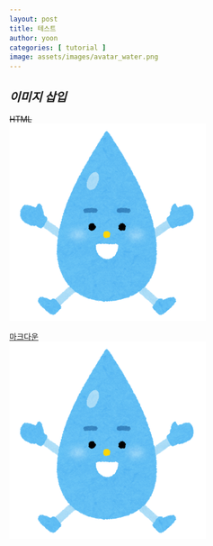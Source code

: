 ```yaml
---
layout: post
title: 테스트
author: yoon
categories: [ tutorial ]
image: assets/images/avatar_water.png
---
```


## *이미지 삽입*  
  
~~HTML~~ <br>
<img src="/assets/images/avatar_water.png">
<br>  
  
<u>마크다운</u>  
![물방울 이미지](/assets/images/avatar_water.png)
